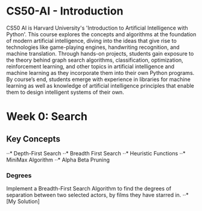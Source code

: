 # CS50-AI - Introduction

CS50 AI is Harvard University's 'Introduction to Artificial Intelligence with Python'. This course explores the concepts and algorithms at the foundation of modern artificial intelligence, diving into the ideas that give rise to technologies like game-playing engines, handwriting recognition, and machine translation. Through hands-on projects, students gain exposure to the theory behind graph search algorithms, classification, optimization, reinforcement learning, and other topics in artificial intelligence and machine learning as they incorporate them into their own Python programs. By course’s end, students emerge with experience in libraries for machine learning as well as knowledge of artificial intelligence principles that enable them to design intelligent systems of their own.

# Week 0: Search

## Key Concepts

⋅⋅* Depth-First Search
⋅⋅* Breadth First Search
⋅⋅* Heuristic Functions
⋅⋅* MiniMax Algorithm
⋅⋅* Alpha Beta Pruning

### Degrees
Implement a Breadth-First Search Algorithm to find the degrees of separation between two selected actors, by films they have starred in.
⋅⋅* [My Solution]



